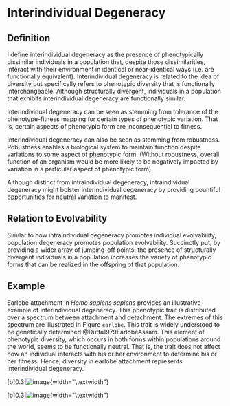 Interindividual Degeneracy
==========================

Definition
----------

I define interindividual degeneracy as the presence of phenotypically dissimilar individuals in a population that, despite those dissimilarities, interact with their environment in identical or near-identical ways (i.e.
are functionally equivalent).
Interindividual degeneracy is related to the idea of diversity but specifically refers to phenotypic diversity that is functionally interchangeable.
Although structurally divergent, individuals in a population that exhibits interindividual degeneracy are functionally similar.

Interindividual degeneracy can be seen as stemming from tolerance of the phenotype-fitness mapping for certain types of phenotypic variation.
That is, certain aspects of phenotypic form are inconsequential to fitness.

Interindividual degeneracy can also be seen as stemming from robustness.
Robustness enables a biological system to maintain function despite variations to some aspect of phenotypic form.
(Without robustness, overall function of an organism would be more likely to be negatively impacted by variation in a particular aspect of phenotypic form).

Although distinct from intraindividual degeneracy, intraindividual degeneracy might bolster interindividual degeneracy by providing bountiful opportunities for neutral variation to manifest.

Relation to Evolvability
------------------------

Similar to how intraindividual degeneracy promotes individual evolvability, population degeneracy promotes population evolvability.
Succinctly put, by providing a wider array of jumping-off points, the presence of structurally divergent individuals in a population increases the variety of phenotypic forms that can be realized in the offspring of that population.

Example
-------

Earlobe attachment in *Homo sapiens sapiens* provides an illustrative example of interindividual degeneracy.
This phenotypic trait is distributed over a spectrum between attachment and detachment.
The extremes of this spectrum are illustrated in Figure `earlobe`.
This trait is widely understood to be genetically determined @Dutta1979EarlobeAssam.
This element of phenotypic diversity, which occurs in both forms within populations around the world, seems to be functionally neutral.
That is, the trait does not affect how an individual interacts with his or her environment to determine his or her fitness.
Hence, diversity in earlobe attachment represents interindividual degeneracy.

\[b\]<span>0.3</span> ![image](http://devosoft.org/wp-content/uploads/2017/08/attached_earlobe.png){width="\textwidth"}

\[b\]<span>0.3</span> ![image](http://devosoft.org/wp-content/uploads/2017/08/detached_earlobe.png){width="\textwidth"}
